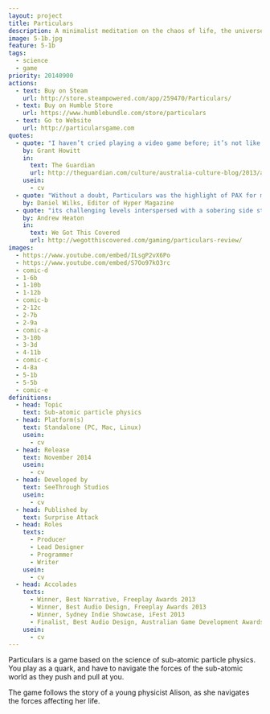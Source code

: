 ```yaml
---
layout: project
title: Particulars
description: A minimalist meditation on the chaos of life, the universe and sub-atomic particle physics
image: 5-1b.jpg
feature: 5-1b
tags:
  - science
  - game
priority: 20140900
actions:
  - text: Buy on Steam
    url: http://store.steampowered.com/app/259470/Particulars/
  - text: Buy on Humble Store
    url: https://www.humblebundle.com/store/particulars
  - text: Go to Website
    url: http://particularsgame.com
quotes:
  - quote: "I haven’t cried playing a video game before; it’s not like it’s a habit. But there’s something about the loneliness of being a down quark all alone in a subatomic space that really underlined the joy in finding an anti-down quark to combine with."
    by: Grant Howitt
    in:
      text: The Guardian
      url: http://theguardian.com/culture/australia-culture-blog/2013/aug/19/ten-best-australian-indie-video-games/
    usein:
      - cv
  - quote: "Without a doubt, Particulars was the highlight of PAX for me. It’s an exceptional game."
    by: Daniel Wilks, Editor of Hyper Magazine
  - quote: "its challenging levels interspersed with a sobering side story make this indie title a wondrous creation that’s simple on the outside, but deep in its execution"
    by: Andrew Heaton
    in:
      text: We Got This Covered
      url: http://wegotthiscovered.com/gaming/particulars-review/
images:
  - https://www.youtube.com/embed/ILsgP2vX6Po
  - https://www.youtube.com/embed/S7Oo97kO3rc
  - comic-d
  - 1-6b
  - 1-10b
  - 1-12b
  - comic-b
  - 2-12c
  - 2-7b
  - 2-9a
  - comic-a
  - 3-10b
  - 3-3d
  - 4-11b
  - comic-c
  - 4-8a
  - 5-1b
  - 5-5b
  - comic-e
definitions:
  - head: Topic
    text: Sub-atomic particle physics
  - head: Platform(s)
    text: Standalone (PC, Mac, Linux)
    usein:
      - cv
  - head: Release
    text: November 2014
    usein:
      - cv
  - head: Developed by
    text: SeeThrough Studios
    usein:
      - cv
  - head: Published by
    text: Surprise Attack
  - head: Roles
    texts:
      - Producer
      - Lead Designer
      - Programmer
      - Writer
    usein:
      - cv
  - head: Accolades
    texts:
      - Winner, Best Narrative, Freeplay Awards 2013
      - Winner, Best Audio Design, Freeplay Awards 2013
      - Winner, Sydney Indie Showcase, iFest 2013
      - Finalist, Best Audio Design, Australian Game Development Awards, 2013
    usein:
      - cv
---
```

Particulars is a game based on the science of sub-atomic particle physics. You play as a quark, and have to navigate the forces of the sub-atomic world as they push and pull at you.

The game follows the story of a young physicist Alison, as she navigates the forces affecting her life.
